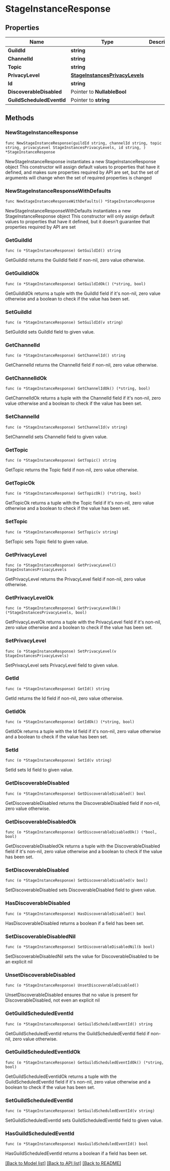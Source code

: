 # StageInstanceResponse

## Properties

Name | Type | Description | Notes
------------ | ------------- | ------------- | -------------
**GuildId** | **string** |  | 
**ChannelId** | **string** |  | 
**Topic** | **string** |  | 
**PrivacyLevel** | [**StageInstancesPrivacyLevels**](StageInstancesPrivacyLevels.md) |  | 
**Id** | **string** |  | 
**DiscoverableDisabled** | Pointer to **NullableBool** |  | [optional] 
**GuildScheduledEventId** | Pointer to **string** |  | [optional] 

## Methods

### NewStageInstanceResponse

`func NewStageInstanceResponse(guildId string, channelId string, topic string, privacyLevel StageInstancesPrivacyLevels, id string, ) *StageInstanceResponse`

NewStageInstanceResponse instantiates a new StageInstanceResponse object
This constructor will assign default values to properties that have it defined,
and makes sure properties required by API are set, but the set of arguments
will change when the set of required properties is changed

### NewStageInstanceResponseWithDefaults

`func NewStageInstanceResponseWithDefaults() *StageInstanceResponse`

NewStageInstanceResponseWithDefaults instantiates a new StageInstanceResponse object
This constructor will only assign default values to properties that have it defined,
but it doesn't guarantee that properties required by API are set

### GetGuildId

`func (o *StageInstanceResponse) GetGuildId() string`

GetGuildId returns the GuildId field if non-nil, zero value otherwise.

### GetGuildIdOk

`func (o *StageInstanceResponse) GetGuildIdOk() (*string, bool)`

GetGuildIdOk returns a tuple with the GuildId field if it's non-nil, zero value otherwise
and a boolean to check if the value has been set.

### SetGuildId

`func (o *StageInstanceResponse) SetGuildId(v string)`

SetGuildId sets GuildId field to given value.


### GetChannelId

`func (o *StageInstanceResponse) GetChannelId() string`

GetChannelId returns the ChannelId field if non-nil, zero value otherwise.

### GetChannelIdOk

`func (o *StageInstanceResponse) GetChannelIdOk() (*string, bool)`

GetChannelIdOk returns a tuple with the ChannelId field if it's non-nil, zero value otherwise
and a boolean to check if the value has been set.

### SetChannelId

`func (o *StageInstanceResponse) SetChannelId(v string)`

SetChannelId sets ChannelId field to given value.


### GetTopic

`func (o *StageInstanceResponse) GetTopic() string`

GetTopic returns the Topic field if non-nil, zero value otherwise.

### GetTopicOk

`func (o *StageInstanceResponse) GetTopicOk() (*string, bool)`

GetTopicOk returns a tuple with the Topic field if it's non-nil, zero value otherwise
and a boolean to check if the value has been set.

### SetTopic

`func (o *StageInstanceResponse) SetTopic(v string)`

SetTopic sets Topic field to given value.


### GetPrivacyLevel

`func (o *StageInstanceResponse) GetPrivacyLevel() StageInstancesPrivacyLevels`

GetPrivacyLevel returns the PrivacyLevel field if non-nil, zero value otherwise.

### GetPrivacyLevelOk

`func (o *StageInstanceResponse) GetPrivacyLevelOk() (*StageInstancesPrivacyLevels, bool)`

GetPrivacyLevelOk returns a tuple with the PrivacyLevel field if it's non-nil, zero value otherwise
and a boolean to check if the value has been set.

### SetPrivacyLevel

`func (o *StageInstanceResponse) SetPrivacyLevel(v StageInstancesPrivacyLevels)`

SetPrivacyLevel sets PrivacyLevel field to given value.


### GetId

`func (o *StageInstanceResponse) GetId() string`

GetId returns the Id field if non-nil, zero value otherwise.

### GetIdOk

`func (o *StageInstanceResponse) GetIdOk() (*string, bool)`

GetIdOk returns a tuple with the Id field if it's non-nil, zero value otherwise
and a boolean to check if the value has been set.

### SetId

`func (o *StageInstanceResponse) SetId(v string)`

SetId sets Id field to given value.


### GetDiscoverableDisabled

`func (o *StageInstanceResponse) GetDiscoverableDisabled() bool`

GetDiscoverableDisabled returns the DiscoverableDisabled field if non-nil, zero value otherwise.

### GetDiscoverableDisabledOk

`func (o *StageInstanceResponse) GetDiscoverableDisabledOk() (*bool, bool)`

GetDiscoverableDisabledOk returns a tuple with the DiscoverableDisabled field if it's non-nil, zero value otherwise
and a boolean to check if the value has been set.

### SetDiscoverableDisabled

`func (o *StageInstanceResponse) SetDiscoverableDisabled(v bool)`

SetDiscoverableDisabled sets DiscoverableDisabled field to given value.

### HasDiscoverableDisabled

`func (o *StageInstanceResponse) HasDiscoverableDisabled() bool`

HasDiscoverableDisabled returns a boolean if a field has been set.

### SetDiscoverableDisabledNil

`func (o *StageInstanceResponse) SetDiscoverableDisabledNil(b bool)`

 SetDiscoverableDisabledNil sets the value for DiscoverableDisabled to be an explicit nil

### UnsetDiscoverableDisabled
`func (o *StageInstanceResponse) UnsetDiscoverableDisabled()`

UnsetDiscoverableDisabled ensures that no value is present for DiscoverableDisabled, not even an explicit nil
### GetGuildScheduledEventId

`func (o *StageInstanceResponse) GetGuildScheduledEventId() string`

GetGuildScheduledEventId returns the GuildScheduledEventId field if non-nil, zero value otherwise.

### GetGuildScheduledEventIdOk

`func (o *StageInstanceResponse) GetGuildScheduledEventIdOk() (*string, bool)`

GetGuildScheduledEventIdOk returns a tuple with the GuildScheduledEventId field if it's non-nil, zero value otherwise
and a boolean to check if the value has been set.

### SetGuildScheduledEventId

`func (o *StageInstanceResponse) SetGuildScheduledEventId(v string)`

SetGuildScheduledEventId sets GuildScheduledEventId field to given value.

### HasGuildScheduledEventId

`func (o *StageInstanceResponse) HasGuildScheduledEventId() bool`

HasGuildScheduledEventId returns a boolean if a field has been set.


[[Back to Model list]](../README.md#documentation-for-models) [[Back to API list]](../README.md#documentation-for-api-endpoints) [[Back to README]](../README.md)


